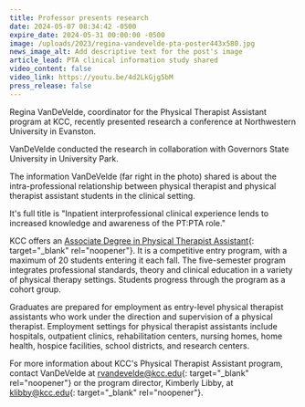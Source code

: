 ```yaml
---
title: Professor presents research
date: 2024-05-07 08:34:42 -0500
expire_date: 2024-05-31 00:00:00 -0500
image: /uploads/2023/regina-vandevelde-pta-poster443x580.jpg
news_image_alt: Add descriptive text for the post's image
article_lead: PTA clinical information study shared
video_content: false
video_link: https://youtu.be/4d2LkGjg5bM
press_release: false
---
```

Regina VanDeVelde, coordinator for the Physical Therapist Assistant program at KCC, recently presented research a conference at Northwestern University in Evanston.

VanDeVelde conducted the research in collaboration with Governors State University in University Park.

The information VanDeVelde (far right in the photo) shared is about the intra-professional relationship between physical therapist and physical therapist assistant students in the clinical setting.

It's full title is "Inpatient interprofessional clinical experience lends to increased knowledge and awareness of the PT:PTA role."

KCC offers an [Associate Degree in Physical Therapist Assistant](https://kcc.smartcatalogiq.com/en/2024-2025/academic-catalog/programs/physical-therapist-assistant-aas/ "KCC Physical Therapist Assistant program"){: target="_blank" rel="noopener"}. It is a competitive entry program, with a maximum of 20 students entering it each fall. The five-semester program integrates professional standards, theory and clinical education in a variety of physical therapy settings. Students progress through the program as a cohort group.

Graduates are prepared for employment as entry-level physical therapist assistants who work under the direction and supervision of a physical therapist. Employment settings for physical therapist assistants include hospitals, outpatient clinics, rehabilitation centers, nursing homes, home health, hospice facilities, school districts, and research centers.

For more information about KCC's Physical Therapist Assistant program, contact VanDeVelde at [rvandevelde@kcc.edu](mailto:rvandevelde@kcc.edu "klibby@kcc.edu"){: target="_blank" rel="noopener"} or the program director, Kimberly Libby, at [klibby@kcc.edu](mailto:klibby@kcc.edu?subject=klibby%40kcc.edu){: target="_blank" rel="noopener"}.

&nbsp;